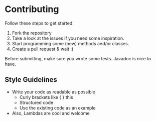 # Contributing

Follow these steps to get started:

1. Fork the repository
2. Take a look at the issues if you need some inspiration.
3. Start programming some (new) methods and/or classes.
4. Create a pull request & wait :)

Before submitting, make sure you wrote some tests. Javadoc is nice to have.

## Style Guidelines

- Write your code as readable as possible
  - Curly brackets like {
    } this
  - Structured code
  - Use the existing code as an example
- Also, Lambdas are cool and welcome
